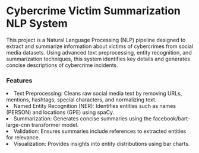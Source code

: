 <h1> Cybercrime Victim Summarization NLP System</h1>

This project is a Natural Language Processing (NLP) pipeline designed to extract and summarize information about victims of cybercrimes from social media datasets. Using advanced text preprocessing, entity recognition, and summarization techniques, this system identifies key details and generates concise descriptions of cybercrime incidents.

<h3>Features</h3>

<li>Text Preprocessing: Cleans raw social media text by removing URLs, mentions, hashtags, special characters, and normalizing text.</li>

<li>Named Entity Recognition (NER): Identifies entities such as names (PERSON) and locations (GPE) using spaCy.</li>

<li>Summarization: Generates concise summaries using the facebook/bart-large-cnn transformer model.</li>

<li>Validation: Ensures summaries include references to extracted entities for relevance.</li>

<li>Visualization: Provides insights into entity distributions using bar charts.</li>
